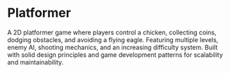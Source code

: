 # Platformer
A 2D platformer game where players control a chicken, collecting coins, dodging obstacles, and avoiding a flying eagle. Featuring multiple levels, enemy AI, shooting mechanics, and an increasing difficulty system. Built with solid design principles and game development patterns for scalability and maintainability.
